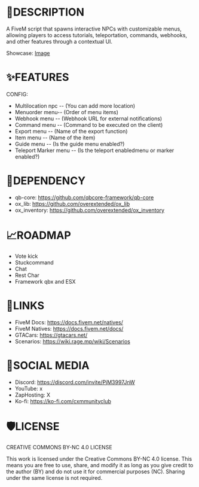 # 📝DESCRIPTION
A FiveM script that spawns interactive NPCs with customizable menus, allowing players to access tutorials, teleportation, commands, webhooks, and other features through a contextual UI. 

Showcase: [Image](https://cdn.discordapp.com/attachments/1336972695438364774/1336972695589617665/20250206085847_1.jpg?ex=67a7ba9a&is=67a6691a&hm=089f5f28feb45443ca3d425fa5196e95ba3ce2fa5c11966448a2f457be4bbcc8&)

# ✨FEATURES
CONFIG:
- Multilocation npc -- (You can add more location)
- Menuorder menu-- (Order of menu items)
- Webhook menu -- (Webhook URL for external notifications)
- Command menu -- (Command to be executed on the client)
- Export menu -- (Name of the export function)
- Item menu -- (Name of the item)
- Guide menu -- (Is the guide menu enabled?)
- Teleport Marker menu -- (Is the teleport enabledmenu or marker enabled?)

# 🚨DEPENDENCY 
- qb-core: https://github.com/qbcore-framework/qb-core
- ox_lib: https://github.com/overextended/ox_lib
- ox_inventory: https://github.com/overextended/ox_inventory

# 📈ROADMAP
- Vote kick
- Stuckcommand
- Chat
- Rest Char
- Framework qbx and ESX

# 🧠LINKS
- FiveM Docs: https://docs.fivem.net/natives/
- FiveM Natives: https://docs.fivem.net/docs/
- GTACars: https://gtacars.net/
- Scenarios: https://wiki.rage.mp/wiki/Scenarios

# 📱SOCIAL MEDIA
- Discord: https://discord.com/invite/PjM3997JnW
- YouTube: x
- ZapHosting: X
- Ko-fi: https://ko-fi.com/cxmmunityclub

# 🛡️LICENSE
CREATIVE COMMONS BY-NC 4.0 LICENSE

This work is licensed under the Creative Commons BY-NC 4.0 license. This means you are free to use, share, and modify it as long as you give credit to the author (BY) and do not use it for commercial purposes (NC). Sharing under the same license is not required.
